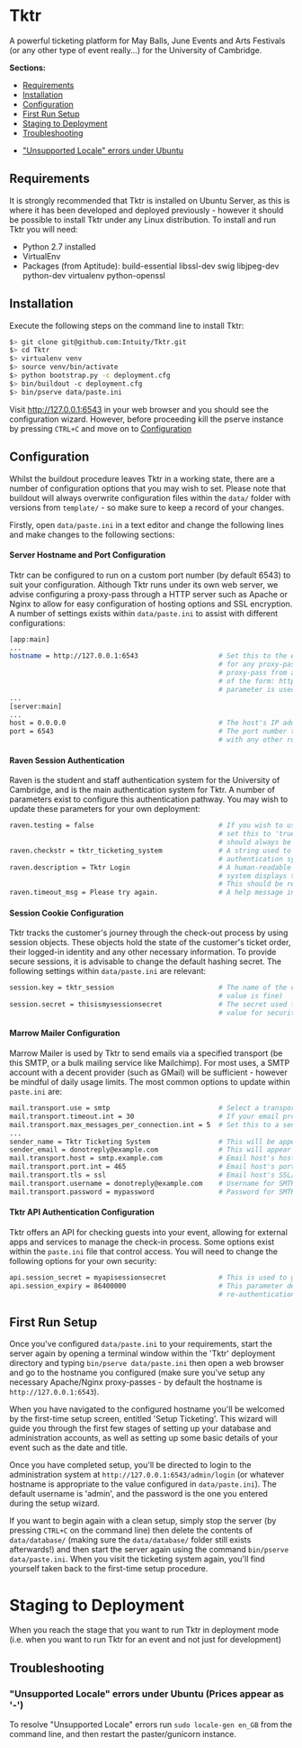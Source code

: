 # Tktr
A powerful ticketing platform for May Balls, June Events and Arts Festivals (or any other type of event really...) for the University of
Cambridge.

**Sections:**

- [Requirements](#requirements)
- [Installation](#installation)
- [Configuration](#configuration)
- [First Run Setup](#first-run-setup)
- [Staging to Deployment](#staging-to-deployment)
- [Troubleshooting](#troubleshooting)
 * ["Unsupported Locale" errors under Ubuntu](#unsupported-locale-errors-under-ubuntu)

## Requirements
It is strongly recommended that Tktr is installed on Ubuntu Server, as this is where it has been developed
and deployed previously - however it should be possible to install Tktr under any Linux distribution.
To install and run Tktr you will need:

- Python 2.7 installed
- VirtualEnv
- Packages (from Aptitude): build-essential libssl-dev swig libjpeg-dev python-dev virtualenv python-openssl


## Installation
Execute the following steps on the command line to install Tktr:

```bash
$> git clone git@github.com:Intuity/Tktr.git
$> cd Tktr
$> virtualenv venv
$> source venv/bin/activate
$> python bootstrap.py -c deployment.cfg
$> bin/buildout -c deployment.cfg
$> bin/pserve data/paste.ini
```

Visit http://127.0.0.1:6543 in your web browser and you should see the configuration wizard. However, before proceeding kill the pserve
instance by pressing `CTRL+C` and move on to [Configuration](#configuration)

## Configuration
Whilst the buildout procedure leaves Tktr in a working state, there are a number of configuration options that you may wish to set. Please
note that buildout will always overwrite configuration files within the `data/` folder with versions from `template/` - so make sure to keep
a record of your changes.

Firstly, open `data/paste.ini` in a text editor and change the following lines and make changes to the following sections:

#### Server Hostname and Port Configuration
Tktr can be configured to run on a custom port number (by default 6543) to suit your configuration. Although Tktr runs under its own web server,
we advise configuring a proxy-pass through a HTTP server such as Apache or Nginx to allow for easy configuration of hosting options and SSL
encryption. A number of settings exists within `data/paste.ini` to assist with different configurations:

```bash
[app:main]
...
hostname = http://127.0.0.1:6543                    # Set this to the external hostname for Tktr, compensating 
                                                    # for any proxy-pass configuration for example, if using a 
                                                    # proxy-pass from an SSL subdomain set hostname to an address 
                                                    # of the form: https://mysubdomain.mydomain.com - this 
                                                    # parameter is used to assemble absolute links
...
[server:main]
...
host = 0.0.0.0                                      # The host's IP address, for most purposes use '0.0.0.0'
port = 6543                                         # The port number to serve on - ensure this doesn't clash 
                                                    # with any other running services
```

#### Raven Session Authentication
Raven is the student and staff authentication system for the University of Cambridge, and is the main authentication system for Tktr. A
number of parameters exist to configure this authentication pathway. You may wish to update these parameters for your own deployment:

```bash
raven.testing = false                               # If you wish to use the demo Raven authentication system
                                                    # set this to 'true' - for staging into deployment, this 
                                                    # should always be 'false'.
raven.checkstr = tktr_ticketing_system              # A string used to acknowledge a login via the Raven 
                                                    # authentication system
raven.description = Tktr Login                      # A human-readable description that the Raven authentication 
                                                    # system displays to the student/staff member when logging in. 
                                                    # This should be recognisable as identifying your deployment.
raven.timeout_msg = Please try again.               # A help message in case authentication times out.
```

#### Session Cookie Configuration
Tktr tracks the customer's journey through the check-out process by using session objects. These objects hold the state of the customer's
ticket order, their logged-in identity and any other necessary information. To provide secure sessions, it is advisable to change the
default hashing secret. The following settings within `data/paste.ini` are relevant:

```bash
session.key = tktr_session                          # The name of the cookie used to track the customer (default 
                                                    # value is fine)
session.secret = thisismysessionsecret              # The secret used to hash the customer's identity (change this 
                                                    # value for security!)
```

#### Marrow Mailer Configuration
Marrow Mailer is used by Tktr to send emails via a specified transport (be this SMTP, or a bulk mailing service like Mailchimp). For most 
uses, a SMTP account with a decent provider (such as GMail) will be sufficient - however be mindful of daily usage limits. The most common
options to update within `paste.ini` are:

```bash
mail.transport.use = smtp                           # Select a transport to use - SMTP will suit most users
mail.transport.timeout.int = 30                     # If your email provider is slow, increase this timeout
mail.transport.max_messages_per_connection.int = 5  # Set this to a sensible value to avoid overloading your email host
...
sender_name = Tktr Ticketing System                 # This will be appear to the recipient as the sender's name
sender_email = donotreply@example.com               # This will appear as the sender's email - usually the same as the email account
mail.transport.host = smtp.example.com              # Email host's hostname
mail.transport.port.int = 465                       # Email host's port number
mail.transport.tls = ssl                            # Email host's SSL/TLS settings (delete if no SSL)
mail.transport.username = donotreply@example.com    # Username for SMTP access to email host
mail.transport.password = mypassword                # Password for SMTP access to email host
```

#### Tktr API Authentication Configuration
Tktr offers an API for checking guests into your event, allowing for external apps and services to manage the check-in process. Some options
exist within the `paste.ini` file that control access. You will need to change the following options for your own security:

```bash
api.session_secret = myapisessionsecret             # This is used to generate API authentication keys, it should be a long random string.
api.session_expiry = 86400000                       # This parameter determines how long an authentication key exists for before
                                                    # re-authentication is required.
```

## First Run Setup
Once you've configured `data/paste.ini` to your requirements, start the server again by opening a terminal window within the 'Tktr' deployment
directory and typing `bin/pserve data/paste.ini` then open a web browser and go to the hostname you configured (make sure you've setup any
necessary Apache/Nginx proxy-passes - by default the hostname is `http://127.0.0.1:6543`).

When you have navigated to the configured hostname you'll be welcomed by the first-time setup screen, entitled 'Setup Ticketing'. This wizard
will guide you through the first few stages of setting up your database and administration accounts, as well as setting up some basic details
of your event such as the date and title.

Once you have completed setup, you'll be directed to login to the administration system at `http://127.0.0.1:6543/admin/login` (or whatever
hostname is appropriate to the value configured in `data/paste.ini`). The default username is 'admin', and the password is the one you entered
during the setup wizard.

If you want to begin again with a clean setup, simply stop the server (by pressing `CTRL+C` on the command line) then delete the contents of 
`data/database/` (making sure the `data/database/` folder still exists afterwards!) and then start the server again using the command
`bin/pserve data/paste.ini`. When you visit the ticketing system again, you'll find yourself taken back to the first-time setup procedure.

# Staging to Deployment
When you reach the stage that you want to run Tktr in deployment mode (i.e. when you want to run Tktr for an event and not just for 
development)

## Troubleshooting

### "Unsupported Locale" errors under Ubuntu (Prices appear as '-')
To resolve "Unsupported Locale" errors run `sudo locale-gen en_GB` from the command line, and then restart
the paster/gunicorn instance.
